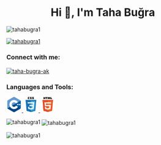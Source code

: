 <h1 align="center">Hi 👋, I'm Taha Buğra</h1>

<p align="left"> <img src="https://komarev.com/ghpvc/?username=tahabugra1&label=Profile%20views&color=0e75b6&style=flat" alt="tahabugra1" /> </p>

<p align="left"> <a href="https://github.com/ryo-ma/github-profile-trophy"><img src="https://github-profile-trophy.vercel.app/?username=tahabugra1" alt="tahabugra1" /></a> </p>

<h3 align="left">Connect with me:</h3>
<p align="left">
<a href="https://linkedin.com/in/taha-bugra-ak" target="blank"><img align="center" src="https://raw.githubusercontent.com/rahuldkjain/github-profile-readme-generator/master/src/images/icons/Social/linked-in-alt.svg" alt="taha-bugra-ak" height="30" width="40" /></a>
</p>

<h3 align="left">Languages and Tools:</h3>
<p align="left"> <a href="https://www.w3schools.com/cpp/" target="_blank" rel="noreferrer"> <img src="https://raw.githubusercontent.com/devicons/devicon/master/icons/cplusplus/cplusplus-original.svg" alt="cplusplus" width="40" height="40"/> </a> <a href="https://www.w3schools.com/css/" target="_blank" rel="noreferrer"> <img src="https://raw.githubusercontent.com/devicons/devicon/master/icons/css3/css3-original-wordmark.svg" alt="css3" width="40" height="40"/> </a> <a href="https://www.w3.org/html/" target="_blank" rel="noreferrer"> <img src="https://raw.githubusercontent.com/devicons/devicon/master/icons/html5/html5-original-wordmark.svg" alt="html5" width="40" height="40"/> </a> </p>

<p><img align="left" src="https://github-readme-stats.vercel.app/api/top-langs?username=tahabugra1&show_icons=true&locale=en&layout=compact" alt="tahabugra1" /></p>

<p>&nbsp;<img align="center" src="https://github-readme-stats.vercel.app/api?username=tahabugra1&show_icons=true&locale=en" alt="tahabugra1" /></p>

<p><img align="center" src="https://github-readme-streak-stats.herokuapp.com/?user=tahabugra1&" alt="tahabugra1" /></p>
